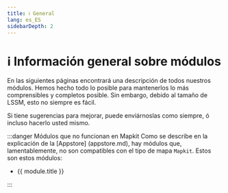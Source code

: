 ```yaml
---
title: ℹ️ General
lang: es_ES
sidebarDepth: 2
---
```


# ℹ️ Información general sobre módulos

En las siguientes páginas encontrará una descripción de todos nuestros módulos. Hemos hecho todo lo posible para mantenerlos lo más comprensibles y completos posible. Sin embargo, debido al tamaño de LSSM, esto no siempre es fácil.

Si tiene sugerencias para mejorar, puede enviárnoslas como siempre, ó incluso hacerlo usted mismo.

:::danger 
Módulos que no funcionan en Mapkit
Como se describe en la explicación de la [Appstore] (appstore.md), hay módulos que, lamentablemente, no son compatibles con el tipo de mapa `Mapkit`. Estos son estos módulos:
<ul>
    <li v-for="module in $themeConfig.variables.noMapkitModules.en_US" :key="module.title">
        <router-link :to="module.f">
            {{ module.title }}
        </router-link>
    </li>
</ul>
:::
